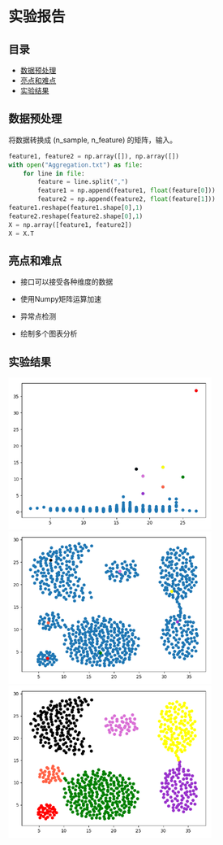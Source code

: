 # 实验报告

## 目录

* [数据预处理](#数据预处理)
* [亮点和难点](#亮点和难点)
* [实验结果](#实验结果)

## 数据预处理

将数据转换成 (n_sample, n_feature) 的矩阵，输入。

```python
feature1, feature2 = np.array([]), np.array([])
with open("Aggregation.txt") as file:
    for line in file:
        feature = line.split(",")
        feature1 = np.append(feature1, float(feature[0]))
        feature2 = np.append(feature2, float(feature[1]))
feature1.reshape(feature1.shape[0],1)
feature2.reshape(feature2.shape[0],1)
X = np.array([feature1, feature2])
X = X.T
```

## 亮点和难点

* 接口可以接受各种维度的数据
* 使用Numpy矩阵运算加速
* 异常点检测

* 绘制多个图表分析

## 实验结果



<img src='img/img1.png' height=300px>

<img src='img/img2.png' height=300px>

<img src='img/img3.png' height=300px>

